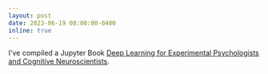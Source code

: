 ```yaml
---
layout: post
date: 2023-06-19 08:00:00-0400
inline: true
---
```


I've compiled a Jupyter Book [Deep Learning for Experimental Psychologists and Cognitive Neuroscientists](https://deeplearning-jupyterbook.github.io/).
